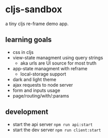 # cljs-sandbox 
a tiny cljs re-frame demo app.

## learning goals
* css in cljs
* view-state managment using query strings
  * aka urls are UI source for most truth
* app-state managment with reframe
  * local-storage support
* dark and light theme
* ajax requests to node server
* form and inputs usage
* page/routing/with/:params

## development
* start the api server `npm run api:start`
* start the dev server `npm run client:start`
